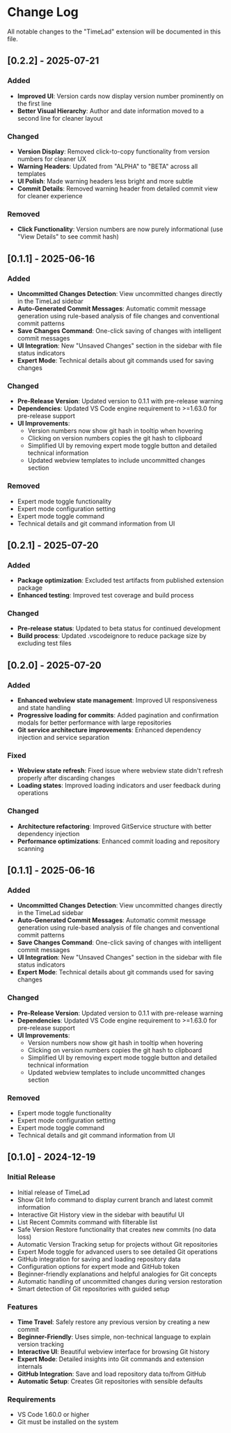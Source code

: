 # Change Log

All notable changes to the "TimeLad" extension will be documented in this file.

## [0.2.2] - 2025-07-21

### Added

- **Improved UI**: Version cards now display version number prominently on the first line
- **Better Visual Hierarchy**: Author and date information moved to a second line for cleaner layout

### Changed

- **Version Display**: Removed click-to-copy functionality from version numbers for cleaner UX
- **Warning Headers**: Updated from "ALPHA" to "BETA" across all templates
- **UI Polish**: Made warning headers less bright and more subtle
- **Commit Details**: Removed warning header from detailed commit view for cleaner experience

### Removed

- **Click Functionality**: Version numbers are now purely informational (use "View Details" to see commit hash)

## [0.1.1] - 2025-06-16

### Added

- **Uncommitted Changes Detection**: View uncommitted changes directly in the TimeLad sidebar
- **Auto-Generated Commit Messages**: Automatic commit message generation using rule-based analysis of file changes and conventional commit patterns
- **Save Changes Command**: One-click saving of changes with intelligent commit messages
- **UI Integration**: New "Unsaved Changes" section in the sidebar with file status indicators
- **Expert Mode**: Technical details about git commands used for saving changes

### Changed

- **Pre-Release Version**: Updated version to 0.1.1 with pre-release warning
- **Dependencies**: Updated VS Code engine requirement to >=1.63.0 for pre-release support
- **UI Improvements**:
  - Version numbers now show git hash in tooltip when hovering
  - Clicking on version numbers copies the git hash to clipboard
  - Simplified UI by removing expert mode toggle button and detailed technical information
  - Updated webview templates to include uncommitted changes section

### Removed

- Expert mode toggle functionality
- Expert mode configuration setting
- Expert mode toggle command
- Technical details and git command information from UI

## [0.2.1] - 2025-07-20

### Added

- **Package optimization**: Excluded test artifacts from published extension package
- **Enhanced testing**: Improved test coverage and build process

### Changed

- **Pre-release status**: Updated to beta status for continued development
- **Build process**: Updated .vscodeignore to reduce package size by excluding test files

## [0.2.0] - 2025-07-20

### Added

- **Enhanced webview state management**: Improved UI responsiveness and state handling
- **Progressive loading for commits**: Added pagination and confirmation modals for better performance with large repositories
- **Git service architecture improvements**: Enhanced dependency injection and service separation

### Fixed

- **Webview state refresh**: Fixed issue where webview state didn't refresh properly after discarding changes
- **Loading states**: Improved loading indicators and user feedback during operations

### Changed

- **Architecture refactoring**: Improved GitService structure with better dependency injection
- **Performance optimizations**: Enhanced commit loading and repository scanning

## [0.1.1] - 2025-06-16

### Added

- **Uncommitted Changes Detection**: View uncommitted changes directly in the TimeLad sidebar
- **Auto-Generated Commit Messages**: Automatic commit message generation using rule-based analysis of file changes and conventional commit patterns
- **Save Changes Command**: One-click saving of changes with intelligent commit messages
- **UI Integration**: New "Unsaved Changes" section in the sidebar with file status indicators
- **Expert Mode**: Technical details about git commands used for saving changes

### Changed

- **Pre-Release Version**: Updated version to 0.1.1 with pre-release warning
- **Dependencies**: Updated VS Code engine requirement to >=1.63.0 for pre-release support
- **UI Improvements**:
  - Version numbers now show git hash in tooltip when hovering
  - Clicking on version numbers copies the git hash to clipboard
  - Simplified UI by removing expert mode toggle button and detailed technical information
  - Updated webview templates to include uncommitted changes section

### Removed

- Expert mode toggle functionality
- Expert mode configuration setting
- Expert mode toggle command
- Technical details and git command information from UI

## [0.1.0] - 2024-12-19

### Initial Release

- Initial release of TimeLad
- Show Git Info command to display current branch and latest commit information
- Interactive Git History view in the sidebar with beautiful UI
- List Recent Commits command with filterable list
- Safe Version Restore functionality that creates new commits (no data loss)
- Automatic Version Tracking setup for projects without Git repositories
- Expert Mode toggle for advanced users to see detailed Git operations
- GitHub integration for saving and loading repository data
- Configuration options for expert mode and GitHub token
- Beginner-friendly explanations and helpful analogies for Git concepts
- Automatic handling of uncommitted changes during version restoration
- Smart detection of Git repositories with guided setup

### Features

- **Time Travel**: Safely restore any previous version by creating a new commit
- **Beginner-Friendly**: Uses simple, non-technical language to explain version tracking
- **Interactive UI**: Beautiful webview interface for browsing Git history
- **Expert Mode**: Detailed insights into Git commands and extension internals
- **GitHub Integration**: Save and load repository data to/from GitHub
- **Automatic Setup**: Creates Git repositories with sensible defaults

### Requirements

- VS Code 1.60.0 or higher
- Git must be installed on the system
